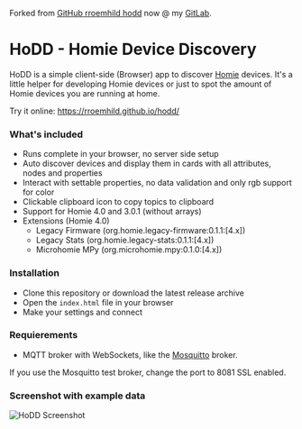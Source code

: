 Forked from [GitHub rroemhild hodd](https://github.com/rroemhild/hodd) now @ my [GitLab](https://gitlab.com/schueppi/hodd).

# HoDD - Homie Device Discovery

HoDD is a simple client-side (Browser) app to discover [Homie](https://homieiot.github.io) devices. It's a little helper for developing Homie devices or just to spot the amount of Homie devices you are running at home.

Try it online: https://rroemhild.github.io/hodd/

### What's included

* Runs complete in your browser, no server side setup
* Auto discover devices and display them in cards with all attributes, nodes and properties
* Interact with settable properties, no data validation and only rgb support for color
* Clickable clipboard icon to copy topics to clipboard
* Support for Homie 4.0 and 3.0.1 (without arrays)
* Extensions (Homie 4.0)
  * Legacy Firmware (org.homie.legacy-firmware:0.1.1:[4.x])
  * Legacy Stats (org.homie.legacy-stats:0.1.1:[4.x])
  * Microhomie MPy (org.microhomie.mpy:0.1.0:[4.x])


### Installation

* Clone this repository or download the latest release archive
* Open the `index.html` file in your browser
* Make your settings and connect


### Requierements

* MQTT broker with WebSockets, like the [Mosquitto](https://mosquitto.org/) broker.

If you use the Mosquitto test broker, change the port to 8081 SSL enabled.


### Screenshot with example data

![HoDD Screenshot](img/hodd.png)
